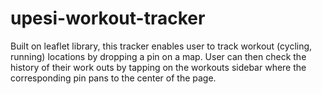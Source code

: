 # upesi-workout-tracker

Built on leaflet library, this tracker enables user to track workout (cycling, running) locations by dropping a pin on a map.
User can then check the history of their work outs by tapping on the workouts sidebar where the corresponding pin pans to the center of the page.
